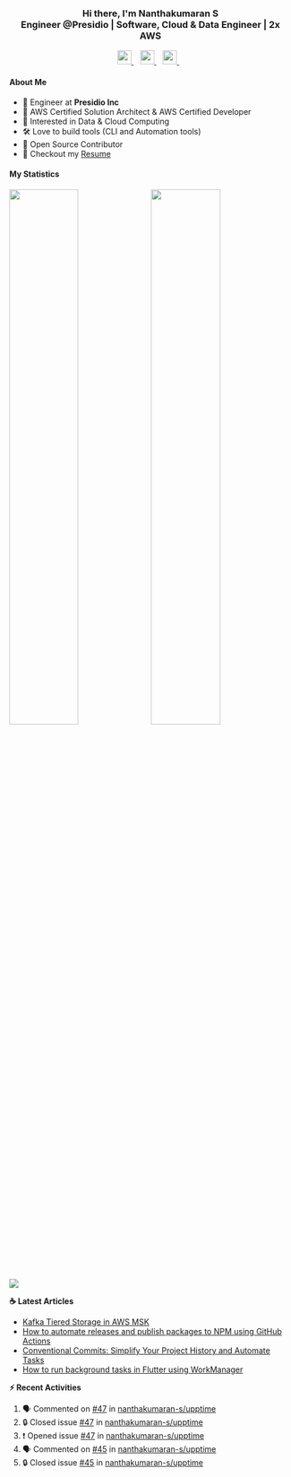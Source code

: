 <div align="center">
  <h3>
    Hi there, I'm Nanthakumaran S
    <br/>
    Engineer @Presidio | Software, Cloud & Data Engineer | 2x AWS
  </h3>
</div>

<p align='center'>
   <a href="https://www.nanthakumaran.com/">
    <img 
      height="25" 
      src="https://img.shields.io/badge/nanthakumaran.com-website-f55?style=for-the-badge"
      target="blank"
    >
  </a>
  &nbsp;&nbsp;
  <a href="https://www.linkedin.com/in/nanthakumaran-s/">
    <img 
      height="25" 
      src="https://img.shields.io/badge/nanthakumaran--s-Linkedin-0B65C2?style=for-the-badge"
      target="blank"
    >
  </a>
  &nbsp;&nbsp;
  <a href="https://twitter.com/nanthakumaran_/">
    <img 
      height="25" 
      src="https://img.shields.io/twitter/follow/nanthakumaran_?logo=twitter&style=for-the-badge&color=1DA1F2"
      target="blank"
    >
  </a>
  &nbsp;&nbsp;
</p>

#### About Me
- 🏢 Engineer at **Presidio Inc**
- 🔖 AWS Certified Solution Architect & AWS Certified Developer
- 🧐 Interested in Data & Cloud Computing
- 🛠️ Love to build tools (CLI and Automation tools)
- 📖 Open Source Contributor
- 📝 Checkout my [Resume](https://www.nanthakumaran.com/Nanthakumaran.pdf)

#### My Statistics
<p>
  <img 
    width="49.5%" 
    src="https://github-readme-stats-git-masterrstaa-rickstaa.vercel.app/api?username=nanthakumaran-s&show_icons=true&hide_border=true&bg_color=0E1117&title_color=8b949e&text_color=8b949e&icon_color=26a641" 
  />
  <img 
    width="49.5%" 
    src="https://streak-stats.demolab.com/?user=nanthakumaran-s&hide_border=true&background=0E1117&ring=26a641&fire=26a641&currStreakNum=26a641&sideNums=26a641&currStreakLabel=8b949e&sideLabels=8b949e&dates=8b949e" 
  />
</p>
<img
  src="https://github-readme-activity-graph.vercel.app/graph?username=nanthakumaran-s&custom_title=Nanthakumaran%20S%27s%20Contribution%20Graph&theme=github-compact&hide_border=true&area=true" 
/>

<p><b> ☕️ Latest Articles</b></p>

<!-- BLOG-POST-LIST:START -->
- [Kafka Tiered Storage in AWS MSK](https://nanthakumaran.medium.com/kafka-tiered-storage-enhancing-scalability-and-cost-efficiency-4750edc519d7?source=rss-153b47e3ff8c------2)
- [How to automate releases and publish packages to NPM using GitHub Actions](https://nanthakumaran.medium.com/how-to-automate-releases-and-publish-packages-to-npm-using-github-actions-910d5128c0fa?source=rss-153b47e3ff8c------2)
- [Conventional Commits: Simplify Your Project History and Automate Tasks](https://nanthakumaran.medium.com/conventional-commits-simplify-your-project-history-and-automate-tasks-29007273e198?source=rss-153b47e3ff8c------2)
- [How to run background tasks in Flutter using WorkManager](https://nanthakumaran.medium.com/how-to-run-background-tasks-in-flutter-using-workmanager-579479f802c8?source=rss-153b47e3ff8c------2)
<!-- BLOG-POST-LIST:END -->


<p><b> ⚡️ Recent Activities</b></p>

<!--START_SECTION:activity-->
1. 🗣 Commented on [#47](https://github.com/nanthakumaran-s/upptime/issues/47#issuecomment-3163101427) in [nanthakumaran-s/upptime](https://github.com/nanthakumaran-s/upptime)
2. 🔒 Closed issue [#47](https://github.com/nanthakumaran-s/upptime/issues/47) in [nanthakumaran-s/upptime](https://github.com/nanthakumaran-s/upptime)
3. ❗ Opened issue [#47](https://github.com/nanthakumaran-s/upptime/issues/47) in [nanthakumaran-s/upptime](https://github.com/nanthakumaran-s/upptime)
4. 🗣 Commented on [#45](https://github.com/nanthakumaran-s/upptime/issues/45#issuecomment-3111294115) in [nanthakumaran-s/upptime](https://github.com/nanthakumaran-s/upptime)
5. 🔒 Closed issue [#45](https://github.com/nanthakumaran-s/upptime/issues/45) in [nanthakumaran-s/upptime](https://github.com/nanthakumaran-s/upptime)
<!--END_SECTION:activity-->
